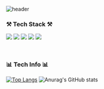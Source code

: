 <!--
**76Dosu/76Dosu** is a ✨ _special_ ✨ repository because its `README.md` (this file) appears on your GitHub profile.

Here are some ideas to get you started:

- 🔭 I’m currently working on ...
- 🌱 I’m currently learning ...
- 👯 I’m looking to collaborate on ...
- 🤔 I’m looking for help with ...
- 💬 Ask me about ...
- 📫 How to reach me: ...
- 😄 Pronouns: ...
- ⚡ Fun fact: ...
-->
![header](https://capsule-render.vercel.app/api?type=waving&color=timeGradient&text=안녕하세요%20디발자%20김희찬입니다%20👋&animation=twinkling&fontSize=35&fontAlignY=40&fontAlign=70&height=250)

<h3> ⚒️ Tech Stack ⚒️ </h3>
<p>
<img src="https://img.shields.io/badge/JavaScript-F7DF1E?style=flat-square&logo=JavaScript&logoColor=grey"/>
<img src="https://img.shields.io/badge/React-61DAFB?style=flat-square&logo=React&logoColor=black"/>
<img src="https://img.shields.io/badge/styled components-DB7093?style=flat-square&logo=styled-components&logoColor=white"/>
<img src="https://img.shields.io/badge/HTML5-E34F26?style=flat-square&logo=HTML5&logoColor=white"/>
<img src="https://img.shields.io/badge/CSS3-1572B6?style=flat-square&logo=CSS3&logoColor=white"/>
</p>
<br>

<h3> 📊 Tech Info 📊 </h3>

[![Top Langs](https://github-readme-stats.vercel.app/api/top-langs/?username=76Dosu)](https://github.com/anuraghazra/github-readme-stats)
![Anurag's GitHub stats](https://github-readme-stats.vercel.app/api?username=76Dosu&show_icons=true&theme=radical) 
  
  

